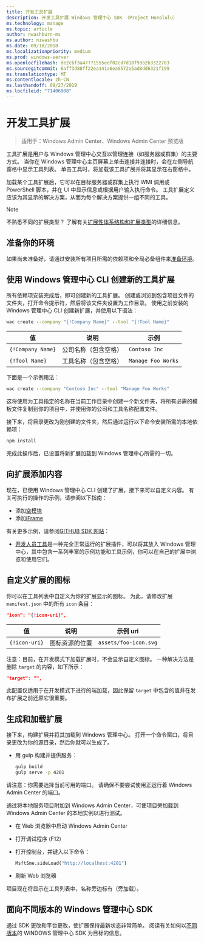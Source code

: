 ```yaml
---
title: 开发工具扩展
description: 开发工具扩展 Windows 管理中心 SDK （Project Honolulu）
ms.technology: manage
ms.topic: article
author: nwashburn-ms
ms.author: niwashbu
ms.date: 09/18/2018
ms.localizationpriority: medium
ms.prod: windows-server
ms.openlocfilehash: de2cbf3a47771555eef02cd7d18f93b2b33227b3
ms.sourcegitcommit: 6aff3d88ff22ea141a6ea6572a5ad8dd6321f199
ms.translationtype: MT
ms.contentlocale: zh-CN
ms.lasthandoff: 09/27/2019
ms.locfileid: "71406908"
---
```

# <a name="develop-a-tool-extension"></a>开发工具扩展

>适用于：Windows Admin Center、Windows Admin Center 预览版

工具扩展是用户与 Windows 管理中心交互以管理连接（如服务器或群集）的主要方式。 当你在 Windows 管理中心主页屏幕上单击连接并连接时，会在左侧导航窗格中显示工具列表。 单击工具时，将加载该工具扩展并将其显示在右窗格中。

加载某个工具扩展后，它可以在目标服务器或群集上执行 WMI 调用或 PowerShell 脚本，并在 UI 中显示信息或根据用户输入执行命令。 工具扩展定义应该为其显示的解决方案，从而为每个解决方案提供一组不同的工具。

> [!NOTE]
> 不熟悉不同的扩展类型？ 了解有关[扩展性体系结构和扩展类型](understand-extensions.md)的详细信息。

## <a name="prepare-your-environment"></a>准备你的环境

如果尚未准备好，请通过安装所有项目所需的依赖项和全局必备组件来[准备环境](prepare-development-environment.md)。

## <a name="create-a-new-tool-extension-with-the-windows-admin-center-cli"></a>使用 Windows 管理中心 CLI 创建新的工具扩展 ##

所有依赖项安装完成后，即可创建新的工具扩展。  创建或浏览到包含项目文件的文件夹，打开命令提示符，然后将该文件夹设置为工作目录。  使用之前安装的 Windows 管理中心 CLI 创建新扩展，并使用以下语法：

``` cmd
wac create --company "{!Company Name}" --tool "{!Tool Name}"
```

| 值 | 说明 | 示例 |
| ----- | ----------- | ------- |
| ```{!Company Name}``` | 公司名称（包含空格） | ```Contoso Inc``` |
| ```{!Tool Name}``` | 工具名称（包含空格） | ```Manage Foo Works``` |

下面是一个示例用法：

``` cmd
wac create --company "Contoso Inc" --tool "Manage Foo Works"
```

这将使用为工具指定的名称在当前工作目录中创建一个新文件夹，将所有必需的模板文件复制到你的项目中，并使用你的公司和工具名称配置文件。  

接下来，将目录更改为刚创建的文件夹，然后通过运行以下命令安装所需的本地依赖项：

``` cmd
npm install
```

完成此操作后，已设置将新扩展加载到 Windows 管理中心所需的一切。 

## <a name="add-content-to-your-extension"></a>向扩展添加内容

现在，已使用 Windows 管理中心 CLI 创建了扩展，接下来可以自定义内容。  有关可执行的操作的示例，请参阅以下指南：

- 添加[空模块](guides/add-module.md)
- 添加[iFrame](guides/add-iframe.md)
 
有关更多示例，请参阅[GITHUB SDK 网站](https://aka.ms/wacsdk)：
-  [开发人员工具](https://github.com/Microsoft/windows-admin-center-sdk/tree/master/windows-admin-center-developer-tools)是一种完全正常运行的扩展插件，可以将其放入 Windows 管理中心，其中包含一系列丰富的示例功能和工具示例，你可以在自己的扩展中浏览和使用它们。

## <a name="customize-your-extensions-icon"></a>自定义扩展的图标

你可以在工具列表中自定义为你的扩展显示的图标。  为此，请修改扩展 ```manifest.json``` 中的所有 ```icon``` 条目：

``` json
"icon": "{!icon-uri}",
```

| 值 | 说明 | 示例 uri |
| ----- | ----------- | ------- |
| ```{!icon-uri}``` | 图标资源的位置 | ```assets/foo-icon.svg``` |

注意：目前，在开发模式下加载扩展时，不会显示自定义图标。  一种解决方法是删除 ```target``` 的内容，如下所示：

``` json
"target": "",
```

此配置仅适用于在开发模式下进行的端加载，因此保留 ```target``` 中包含的值并在发布扩展之前还原它很重要。

## <a name="build-and-side-load-your-extension"></a>生成和加载扩展

接下来，构建扩展并将其加载到 Windows 管理中心。  打开一个命令窗口，将目录更改为你的源目录，然后你就可以生成了。

* 用 gulp 构建并提供服务：

    ``` cmd
    gulp build
    gulp serve -p 4201
    ```

请注意：你需要选择当前可用的端口。 请确保不要尝试使用正运行着 Windows Admin Center 的端口。

通过将本地服务项目附加到 Windows Admin Center，可使项目旁加载到 Windows Admin Center 的本地实例以进行测试。

* 在 Web 浏览器中启动 Windows Admin Center
* 打开调试程序 (F12)
* 打开控制台，并键入以下命令：

    ``` cmd
    MsftSme.sideLoad("http://localhost:4201")
    ```

*   刷新 Web 浏览器

项目现在将显示在工具列表中，名称旁边标有（旁加载）。

## <a name="target-a-different-version-of-the-windows-admin-center-sdk"></a>面向不同版本的 Windows 管理中心 SDK

通过 SDK 更改和平台更改，使扩展保持最新状态非常简单。  阅读有关如何以[不同版本](target-sdk-version.md)的 WINDOWS 管理中心 SDK 为目标的信息。